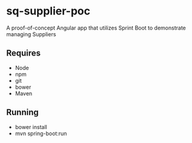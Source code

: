 # sq-supplier-poc
A proof-of-concept Angular app that utilizes Sprint Boot to demonstrate managing Suppliers

## Requires
 - Node
 - npm
 - git
 - bower
 - Maven

## Running
 - bower install
 - mvn spring-boot:run
